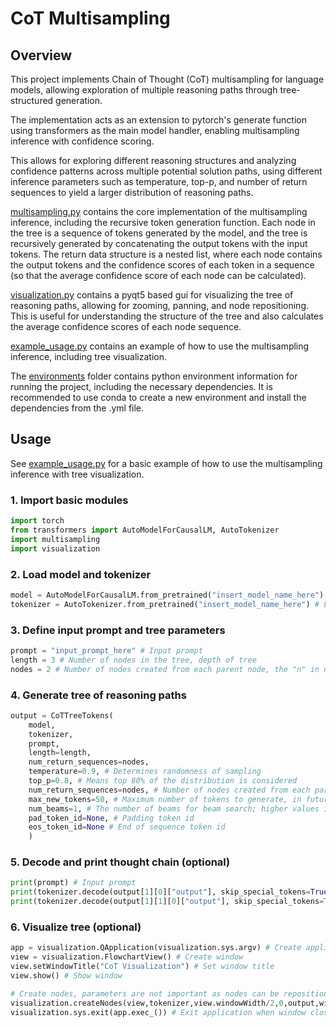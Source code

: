 # CoT Multisampling
## Overview
This project implements Chain of Thought (CoT) multisampling for language models, allowing exploration of multiple reasoning paths through tree-structured generation.

The implementation acts as an extension to pytorch's generate function using transformers as the main model handler, enabling multisampling inference with confidence scoring.

This allows for exploring different reasoning structures and analyzing confidence patterns across multiple potential solution paths, using different inference parameters such as temperature, top-p, and number of return sequences to yield a larger distribution of reasoning paths.

[multisampling.py](multisampling.py) contains the core implementation of the multisampling inference, including the recursive token generation function. Each node in the tree is a sequence of tokens generated by the model, and the tree is recursively generated by concatenating the output tokens with the input tokens. The return data structure is a nested list, where each node contains the output tokens and the confidence scores of each token in a sequence (so that the average confidence score of each node can be calculated).

[visualization.py](visualization.py) contains a pyqt5 based gui for visualizing the tree of reasoning paths, allowing for zooming, panning, and node repositioning. This is useful for understanding the structure of the tree and also calculates the average confidence scores of each node sequence.

[example_usage.py](example_usage.py) contains an example of how to use the multisampling inference, including tree visualization.

The [environments](environments) folder contains python environment information for running the project, including the necessary dependencies. It is recommended to use conda to create a new environment and install the dependencies from the .yml file.

## Usage
See [example_usage.py](example_usage.py) for a basic example of how to use the multisampling inference with tree visualization.

### 1. Import basic modules
```python
import torch
from transformers import AutoModelForCausalLM, AutoTokenizer
import multisampling
import visualization
```

### 2. Load model and tokenizer
```python
model = AutoModelForCausalLM.from_pretrained("insert_model_name_here") # Load model
tokenizer = AutoTokenizer.from_pretrained("insert_model_name_here") # Load tokenizer
```
### 3. Define input prompt and tree parameters
```python
prompt = "input_prompt_here" # Input prompt
length = 3 # Number of nodes in the tree, depth of tree
nodes = 2 # Number of nodes created from each parent node, the "n" in n-ary tree
```

### 4. Generate tree of reasoning paths
```python
output = CoTTreeTokens(
    model, 
    tokenizer, 
    prompt, 
    length=length, 
    num_return_sequences=nodes,
    temperature=0.9, # Determines randomness of sampling
    top_p=0.8, # Means top 80% of the distribution is considered
    num_return_sequences=nodes, # Number of nodes created from each parent node, the "n" in n-ary tree
    max_new_tokens=50, # Maximum number of tokens to generate, in future this will be dependent on an end-of-thought token (</think>)
    num_beams=1, # The number of beams for beam search; higher values improve quality but increase computation
    pad_token_id=None, # Padding token id
    eos_token_id=None # End of sequence token id
    )
```

### 5. Decode and print thought chain (optional)
```python
print(prompt) # Input prompt
print(tokenizer.decode(output[1][0]["output"], skip_special_tokens=True)) # Left output node, depth=1
print(tokenizer.decode(output[1][1][0]["output"], skip_special_tokens=True)) # Left output node of parent node, depth=2
```

### 6. Visualize tree (optional)
```python
app = visualization.QApplication(visualization.sys.argv) # Create application
view = visualization.FlowchartView() # Create window
view.setWindowTitle("CoT Visualization") # Set window title
view.show() # Show window

# Create nodes, parameters are not important as nodes can be repositioned when window is open
visualization.createNodes(view,tokenizer,view.windowWidth/2,0,output,width=350,shiftAmt=600,dropAmt=350,shiftReduction=1.6) 
visualization.sys.exit(app.exec_()) # Exit application when window closed
```








